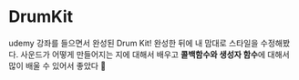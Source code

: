 # DrumKit
udemy 강좌를 들으면서 완성된 Drum Kit!
완성한 뒤에 내 맘대로 스타일을 수정해봤다.
사운드가 어떻게 만들어지는 지에 대해서 배우고 **콜백함수와 생성자 함수**에 대해서 많이 배울 수 있어서 좋았다 🤤
